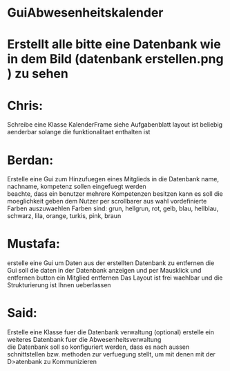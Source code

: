 # GuiAbwesenheitskalender

# Erstellt alle bitte eine Datenbank wie in dem Bild (datenbank erstellen.png ) zu sehen 


# Chris:
  Schreibe eine Klasse KalenderFrame siehe Aufgabenblatt 
  layout ist beliebig aenderbar solange die funktionalitaet enthalten ist


# Berdan:
  Erstelle eine Gui zum Hinzufuegen eines Mitglieds in die Datenbank
  name, nachname, kompetenz sollen eingefuegt werden  
  beachte, dass ein benutzer mehrere Kompetenzen besitzen kann
  es soll die moeglichkeit geben dem Nutzer per scrollbarer aus wahl vordefinierte Farben auszuwaehlen
  Farben sind: grun, hellgrun, rot, gelb, blau, hellblau, schwarz, lila, orange, turkis, pink, braun 

# Mustafa:
  erstelle eine Gui um Daten aus der erstellten Datenbank zu entfernen 
  die Gui soll die daten in der Datenbank anzeigen und per Mausklick und entfernen button ein 
    Mitglied entfernen
 Das Layout ist frei waehlbar und die Strukturierung ist Ihnen ueberlassen

# Said:
 Erstelle eine Klasse fuer die Datenbank verwaltung
  (optional) erstelle ein weiteres Datenbank fuer die Abwesenheitsverwaltung  
 die Datenbank soll so konfiguriert werden, dass es nach aussen schnittstellen bzw. methoden
   zur verfuegung stellt, um mit denen mit der D>atenbank zu Kommunizieren



